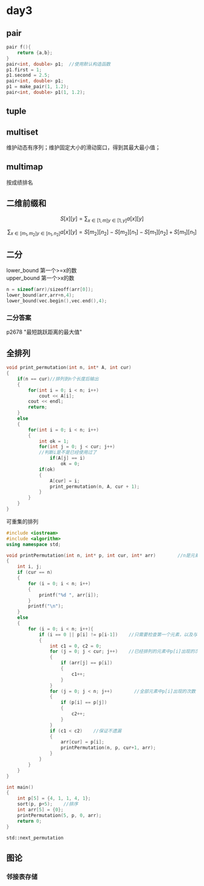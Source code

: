 # day3

## pair

```cpp
pair f(){
    return {a,b};
}
pair<int, double> p1;  //使用默认构造函数
p1.first = 1;
p1.second = 2.5;
pair<int, double> p1;
p1 = make_pair(1, 1.2);
pair<int, double> p1(1, 1.2);
```

## tuple

## multiset

维护动态有序列；维护固定大小的滑动窗口，得到其最大最小值；

## multimap

按成绩排名

## 二维前缀和

$$S[x][y] = \sum_{x\in{[1,m]y\in{[1,y]}}}a[x][y]$$

$$\sum_{x\in{[m_1,m_2]y\in{[n_1,n_2]}}}a[x][y]=S[m_2][n_2]-S[m_2][n_1]-S[m_1][n_2]+S[m_1][n_1]$$

## 二分

lower_bound 第一个>=x的数\
upper_bound 第一个>x的数

```cpp
n = sizeof(arr)/sizeoff(arr[0]);
lower_bound(arr,arr+n,4);
lower_bound(vec.begin(),vec.end(),4);
```

### 二分答案

p2678 "最短跳跃距离的最大值"

## 全排列

```cpp
void print_permutation(int n, int* A, int cur)
{
    if(n == cur)//排列到n个长度后输出
    {
        for(int i = 0; i < n; i++)
            cout << A[i];
        cout << endl;
        return;
    }
    else
    {
        for(int i = 0; i < n; i++)
        {
            int ok = 1;
            for(int j = 0; j < cur; j++)
            //判断i是不是已经使用过了
                if(A[j] == i)
                    ok = 0;
            if(ok)
            {
                A[cur] = i;
                print_permutation(n, A, cur + 1);
            }
        }
    }
}
```

可重集的排列

```cpp
#include <iostream>
#include <algorithm>
using namespace std;

void printPermutation(int n, int* p, int cur, int* arr)        //n是元素个数，p是初始元素集合，cur是当前位置，arr是目前已经排列的部分
{
    int i, j;
    if (cur == n)
    {
        for (i = 0; i < n; i++)
        {
            printf("%d ", arr[i]);
        }
        printf("\n");
    }
    else
    {
        for (i = 0; i < n; i++){
            if (i == 0 || p[i] != p[i-1])    //只需要检查第一个元素，以及与前一个元素不相同的元素即可，保证不重复
            {
                int c1 = 0, c2 = 0;
                for (j = 0; j < cur; j++)    //已经排列的元素中p[i]出现的次数
                {
                    if (arr[j] == p[i])
                    {
                        c1++;
                    }
                }
                for (j = 0; j < n; j++)        //全部元素中p[i]出现的次数
                {
                    if (p[i] == p[j])
                    {
                        c2++;
                    }
                }
                if (c1 < c2)    //保证不遗漏
                {
                    arr[cur] = p[i];
                    printPermutation(n, p, cur+1, arr);
                }
            }
        }
    }
}

int main()
{
    int p[5] = {4, 1, 1, 4, 1};
    sort(p, p+5);    //排序
    int arr[5] = {0};
    printPermutation(5, p, 0, arr);
    return 0;
}
```

`std::next_permutation`

## 图论

### 邻接表存储

